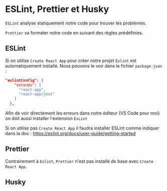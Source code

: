 # ESLint, Prettier et Husky

`ESLint` analyse statiquement notre code pour trouver les problèmes.

`Prettier` va formater notre code en suivant des règles prédéfinies.

## ESLint

Si on utilise `Create React App` pour créer notre projet `Eslint` est automatiquement installé. Nous pouvons le voir dans le fichier `package.json` :

````json
"eslintConfig": {
    "extends": [
      "react-app",
      "react-app/jest"
    ]
  },
````

Afin de voir directement les erreurs dans notre éditeur (VS Code pour moi) on doit aussi installer l'extension `EsLint`

Si on utilise pas `Create React App` il faudra installer ESLint comme indiquer dans la doc : <https://eslint.org/docs/user-guide/getting-started>

## Prettier

Contrairement à `Eslint`, `Prettier` n'est pas installé de base avec `Create React App`.



## Husky
